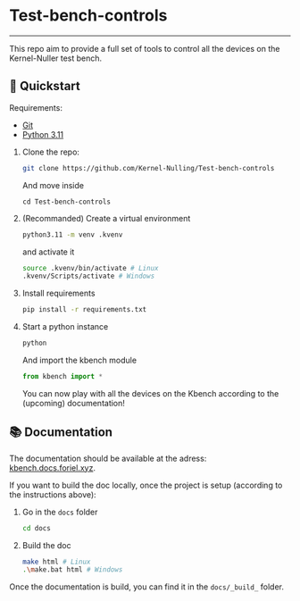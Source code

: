 # Test-bench-controls
---------------------

This repo aim to provide a full set of tools to control all the devices on the Kernel-Nuller test bench.

## 🚀 Quickstart

Requirements:
- [Git](https://git-scm.com/)
- [Python 3.11](https://www.python.org/)

1. Clone the repo:
    ```bash
    git clone https://github.com/Kernel-Nulling/Test-bench-controls
    ```
    And move inside
    ```
    cd Test-bench-controls
    ```

2. (Recommanded) Create a virtual environment
    ```bash
    python3.11 -m venv .kvenv
    ```
    and activate it
    ```bash
    source .kvenv/bin/activate # Linux
    .kvenv/Scripts/activate # Windows
    ```

3. Install requirements
    ```bash
    pip install -r requirements.txt
    ```

4. Start a python instance
    ```bash
    python
    ```
    And import the kbench module
    ```python
    from kbench import *
    ```
    You can now play with all the devices on the Kbench according to the (upcoming) documentation!

## 📚 Documentation

The documentation should be available at the adress: [kbench.docs.foriel.xyz](http://kbench.docs.foriel.xyz).

If you want to build the doc locally, once the project is setup (according to the instructions above):

1. Go in the `docs` folder
    ```bash
    cd docs
    ```
1. Build the doc
    ```bash
    make html # Linux
    .\make.bat html # Windows
    ```
Once the documentation is build, you can find it in the `docs/_build_` folder.